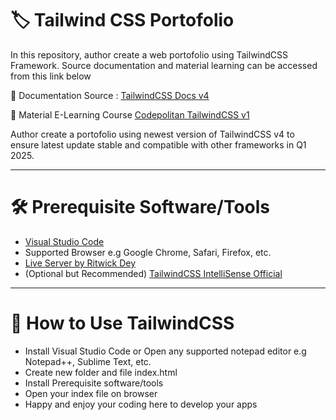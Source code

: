 # 🏷️ Tailwind CSS Portofolio

In this repository, author create a web portofolio using TailwindCSS Framework. Source documentation and material learning can be accessed from this link below

📒 Documentation Source :
[TailwindCSS Docs v4](https://tailwindcss.com/docs)

📒 Material E-Learning Course
[Codepolitan TailwindCSS v1](https://www.codepolitan.com/course/intro/membuat-halaman-website-portofolio-menggunakan-tailwind-css/)

Author create a portofolio using newest version of TailwindCSS v4 to ensure latest update stable and compatible with other frameworks in Q1 2025.

***
# 🛠️ Prerequisite Software/Tools
- [Visual Studio Code](https://code.visualstudio.com/Download)
- Supported Browser e.g Google Chrome, Safari, Firefox, etc.
- [Live Server by Ritwick Dey](https://marketplace.visualstudio.com/items?itemName=ritwickdey.LiveServer)
- (Optional but Recommended) [TailwindCSS IntelliSense Official](https://marketplace.visualstudio.com/items?itemName=bradlc.vscode-tailwindcss)

***
# 📌 How to Use TailwindCSS
- Install Visual Studio Code or Open any supported notepad editor e.g Notepad++, Sublime Text, etc.
- Create new folder and file index.html
- Install Prerequisite software/tools
- Open your index file on browser
- Happy and enjoy your coding here to develop your apps